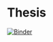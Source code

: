 # Thesis
[![Binder](https://mybinder.org/badge_logo.svg)](https://mybinder.org/v2/gh/Gfernandezv/Thesis/HEAD)
